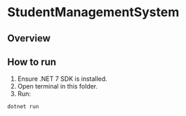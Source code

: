 # StudentManagementSystem

## Overview


## How to run

1. Ensure .NET 7 SDK is installed.
2. Open terminal in this folder.
3. Run:
```
dotnet run
```
